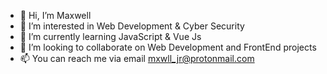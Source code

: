 - 👋 Hi, I’m Maxwell
- 👀 I’m interested in Web Development & Cyber Security
- 🌱 I’m currently learning JavaScript & Vue Js
- 💞️ I’m looking to collaborate on Web Development and FrontEnd projects
- 📫 You can reach me via email mxwll_jr@protonmail.com

<!---
mxwllcodes/mxwllcodes is a ✨ special ✨ repository because its `README.md` (this file) appears on your GitHub profile.
You can click the Preview link to take a look at your changes.
--->
